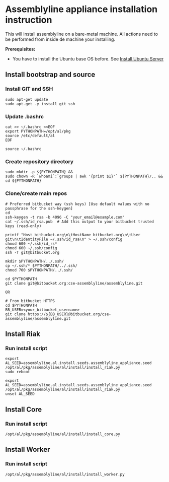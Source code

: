 # Assemblyline appliance installation instruction
This will install assemblyline on a bare-metal machine. All actions need to be performed from inside de machine your installing.

**Prerequisites:**

* You have to install the Ubuntu base OS before. See [Install Ubuntu Server](install_ubuntu_server.md)

## Install bootstrap and source

### Install GIT and SSH

    sudo apt-get update
    sudo apt-get -y install git ssh

### Update .bashrc

    cat >> ~/.bashrc <<EOF
    export PYTHONPATH=/opt/al/pkg
    source /etc/default/al
    EOF

    source ~/.bashrc

### Create repository directory

    sudo mkdir -p ${PYTHONPATH} &&
    sudo chown -R `whoami`:`groups | awk '{print $1}'` ${PYTHONPATH}/.. &&
    cd ${PYTHONPATH}

### Clone/create main repos

    # Preferred bitbucket way (ssh keys) [Use default values with no passphrase for the ssh-keygen]
    cd
    ssh-keygen -t rsa -b 4096 -C "your_email@example.com"
    cat ~/.ssh/id_rsa.pub  # Add this output to your bitbucket trusted keys (read-only)

    printf "Host bitbucket.org\n\tHostName bitbucket.org\n\tUser git\n\tIdentityFile ~/.ssh/id_rsa\n" > ~/.ssh/config
    chmod 600 ~/.ssh/id_rs*
    chmod 600 ~/.ssh/config
    ssh -T git@bitbucket.org

    mkdir $PYTHONPATH/../.ssh/
    cp ~/.ssh/* $PYTHONPATH/../.ssh/
    chmod 700 $PYTHONPATH/../.ssh/

    cd $PYTHONPATH
    git clone git@bitbucket.org:cse-assemblyline/assemblyline.git

    OR

    # From bitbucket HTTPS
    cd $PYTHONPATH
    BB_USER=<your_bitbucket_username>
    git clone https://${BB_USER}@bitbucket.org/cse-assemblyline/assemblyline.git

## Install Riak

### Run install script

    export AL_SEED=assemblyline.al.install.seeds.assemblyline_appliance.seed
    /opt/al/pkg/assemblyline/al/install/install_riak.py
    sudo reboot

    export AL_SEED=assemblyline.al.install.seeds.assemblyline_appliance.seed
    /opt/al/pkg/assemblyline/al/install/install_riak.py
    unset AL_SEED

## Install Core

### Run install script

    /opt/al/pkg/assemblyline/al/install/install_core.py

## Install Worker

### Run install script

    /opt/al/pkg/assemblyline/al/install/install_worker.py

